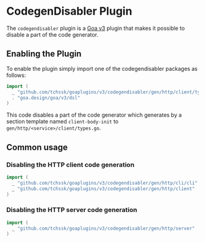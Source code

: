 # CodegenDisabler Plugin

The `codegendisabler` plugin is a [Goa v3](https://github.com/goadesign/goa/tree/v3) plugin
that makes it possible to disable a part of the code generator.

## Enabling the Plugin

To enable the plugin simply import one of the codegendisabler packages as follows:

```go
import (
  _ "github.com/tchssk/goaplugins/v3/codegendisabler/gen/http/client/types/client_body_init"
  . "goa.design/goa/v3/dsl"
)
```

This code disables a part of the code generator which generates by a section template named
`client-body-init` to `gen/http/<service>/client/types.go`.

## Common usage

### Disabling the HTTP client code generation

```go
import (
  _ "github.com/tchssk/goaplugins/v3/codegendisabler/gen/http/cli/cli"
  _ "github.com/tchssk/goaplugins/v3/codegendisabler/gen/http/client"
)
```

### Disabling the HTTP server code generation

```go
import (
  _ "github.com/tchssk/goaplugins/v3/codegendisabler/gen/http/server"
)
```

